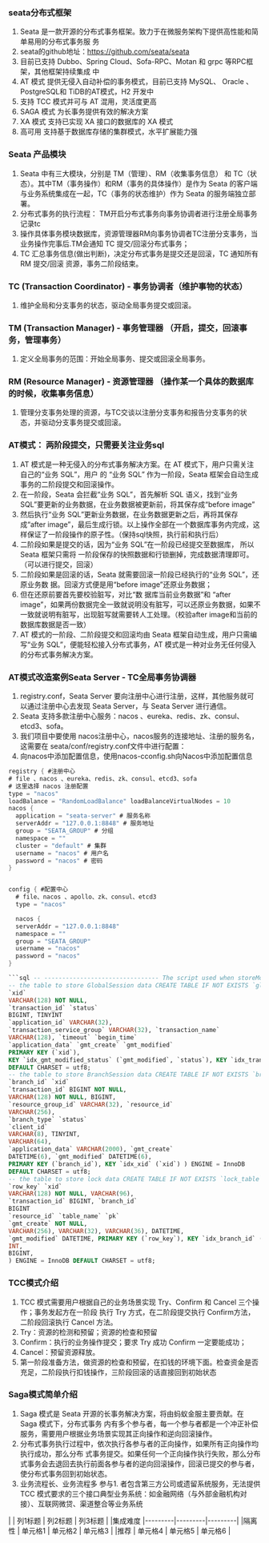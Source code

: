 ### seata分布式框架
1. Seata 是⼀款开源的分布式事务框架。致⼒于在微服务架构下提供⾼性能和简单易⽤的分布式事务服 务
2. seata的github地址：https://github.com/seata/seata
3. ⽬前已⽀持 Dubbo、Spring Cloud、Sofa-RPC、Motan 和 grpc 等RPC框架，其他框架持续集成 中
4. AT 模式 提供⽆侵⼊⾃动补偿的事务模式，⽬前已⽀持 MySQL、 Oracle 、PostgreSQL和 TiDB的AT模式，H2 开发中
5. ⽀持 TCC 模式并可与 AT 混⽤，灵活度更⾼
6. SAGA 模式 为⻓事务提供有效的解决⽅案
7. XA 模式 ⽀持已实现 XA 接⼝的数据库的 XA 模式
8. ⾼可⽤ ⽀持基于数据库存储的集群模式，⽔平扩展能⼒强

### Seata 产品模块
1. Seata 中有三⼤模块，分别是 TM（管理）、RM（收集事务信息） 和 TC（状态）。其中TM（事务操作）和RM（事务的具体操作）是作为 Seata 的客户端与业务系统集成在⼀起，TC（事务的状态维护）作为 Seata 的服务端独⽴部署。
2. 分布式事务的执行流程： TM开启分布式事务向事务协调者进行注册全局事务记录tc
3. 操作具体事务模块数据库，资源管理器RM向事务协调者TC注册分支事务，当业务操作完事后.TM会通知 TC 提交/回滚分布式事务；
4. TC 汇总事务信息(做出判断)，决定分布式事务是提交还是回滚，TC 通知所有 RM 提交/回滚 资源，事务⼆阶段结束。

### TC (Transaction Coordinator) - 事务协调者（维护事物的状态）
1. 维护全局和分⽀事务的状态，驱动全局事务提交或回滚。

### TM (Transaction Manager) - 事务管理器 （开启，提交，回滚事务，管理事务）
1. 定义全局事务的范围：开始全局事务、提交或回滚全局事务。

### RM (Resource Manager) - 资源管理器 （操作某一个具体的数据库的时候，收集事务信息）
1. 管理分⽀事务处理的资源，与TC交谈以注册分⽀事务和报告分⽀事务的状态，并驱动分⽀事务提交或回滚。

### AT模式： 两阶段提交，只需要关注业务sql
1. AT 模式是⼀种⽆侵⼊的分布式事务解决⽅案。在 AT 模式下，⽤户只需关注⾃⼰的“业务 SQL”，⽤户 的 “业务 SQL” 作为⼀阶段，Seata 框架会⾃动⽣成事务的⼆阶段提交和回滚操作。
2. 在⼀阶段，Seata 会拦截“业务 SQL”，⾸先解析 SQL 语义，找到“业务 SQL”要更新的业务数据，在业务数据被更新前，将其保存成“before image”
3. 然后执⾏“业务 SQL”更新业务数据，在业务数据更新之后，再将其保存成“after image”，最后⽣成⾏锁。以上操作全部在⼀个数据库事务内完成，这样保证了⼀阶段操作的原⼦性。（保持sql快照，执行前和执行后）
4. ⼆阶段如果是提交的话，因为“业务 SQL”在⼀阶段已经提交⾄数据库， 所以 Seata 框架只需将 ⼀阶段保存的快照数据和⾏锁删掉，完成数据清理即可。（可以进行提交，回滚）
5. ⼆阶段如果是回滚的话，Seata 就需要回滚⼀阶段已经执⾏的“业务 SQL”，还原业务数 据。回滚⽅式便是⽤“before image”还原业务数据；
6. 但在还原前要⾸先要校验脏写，对⽐“数 据库当前业务数据”和 “after image”，如果两份数据完全⼀致就说明没有脏写，可以还原业务数据，如果不⼀致就说明有脏写，出现脏写就需要转⼈⼯处理。（校验after image和当前的数据库数据是否一致）
7. AT 模式的⼀阶段、⼆阶段提交和回滚均由 Seata 框架⾃动⽣成，⽤户只需编写“业务 SQL”，便能轻松接⼊分布式事务，AT 模式是⼀种对业务⽆任何侵⼊的分布式事务解决⽅案。

### AT模式改造案例Seata Server - TC全局事务协调器
1. registry.conf，Seata Server 要向注册中⼼进⾏注册，这样，其他服务就可以通过注册中⼼去发现 Seata Server，与 Seata Server 进⾏通信。
2. Seata ⽀持多款注册中⼼服务：nacos 、eureka、redis、zk、consul、etcd3、sofa。
3. 我们项⽬中要使⽤ nacos注册中⼼，nacos服务的连接地址、注册的服务名，这需要在 seata/conf/registry.conf⽂件中进⾏配置：
4. 向nacos中添加配置信息，使用nacos-cconfig.sh向Nacos中添加配置信息

``` java
registry { #注册中⼼
# file 、nacos 、eureka、redis、zk、consul、etcd3、sofa
# 这⾥选择 nacos 注册配置
type = "nacos"
loadBalance = "RandomLoadBalance" loadBalanceVirtualNodes = 10
nacos {
  application = "seata-server" # 服务名称
  serverAddr = "127.0.0.1:8848" # 服务地址
  group = "SEATA_GROUP" # 分组
  namespace = ""
  cluster = "default" # 集群
  username = "nacos" # ⽤户名
  password = "nacos" # 密码
}


config { #配置中⼼
  # file、nacos 、apollo、zk、consul、etcd3
  type = "nacos"

  nacos {
  serverAddr = "127.0.0.1:8848"
  namespace = ""
  group = "SEATA_GROUP"
  username = "nacos"
  password = "nacos"
}
```
``` sql
```sql -- -------------------------------- The script used when storeMode is 'db' -------------------------------
-- the table to store GlobalSession data CREATE TABLE IF NOT EXISTS `global_table` (
`xid`
VARCHAR(128) NOT NULL,
`transaction_id` `status`
BIGINT, TINYINT
`application_id` VARCHAR(32),
`transaction_service_group` VARCHAR(32), `transaction_name`
VARCHAR(128), `timeout` `begin_time`
`application_data` `gmt_create` `gmt_modified`
PRIMARY KEY (`xid`),
KEY `idx_gmt_modified_status` (`gmt_modified`, `status`), KEY `idx_transaction_id` (`transaction_id`) ) ENGINE = InnoDB
DEFAULT CHARSET = utf8;
-- the table to store BranchSession data CREATE TABLE IF NOT EXISTS `branch_table` (
`branch_id` `xid`
`transaction_id` BIGINT NOT NULL,
VARCHAR(128) NOT NULL, BIGINT,
`resource_group_id` VARCHAR(32), `resource_id`
VARCHAR(256),
`branch_type` `status`
`client_id`
VARCHAR(8), TINYINT,
VARCHAR(64),
`application_data` VARCHAR(2000), `gmt_create`
DATETIME(6), `gmt_modified` DATETIME(6),
PRIMARY KEY (`branch_id`), KEY `idx_xid` (`xid`) ) ENGINE = InnoDB
DEFAULT CHARSET = utf8;
-- the table to store lock data CREATE TABLE IF NOT EXISTS `lock_table` (
`row_key` `xid`
VARCHAR(128) NOT NULL, VARCHAR(96),
`transaction_id` BIGINT, `branch_id`
BIGINT
`resource_id` `table_name` `pk`
`gmt_create` NOT NULL,
VARCHAR(256), VARCHAR(32), VARCHAR(36), DATETIME,
`gmt_modified` DATETIME, PRIMARY KEY (`row_key`), KEY `idx_branch_id` (`branch_id`)
INT,
BIGINT,
) ENGINE = InnoDB DEFAULT CHARSET = utf8;
```

### TCC模式介绍
1. TCC 模式需要⽤户根据⾃⼰的业务场景实现 Try、Confirm 和 Cancel 三个操作；事务发起⽅在⼀阶段 执⾏ Try ⽅式，在⼆阶段提交执⾏ Confirm⽅法，⼆阶段回滚执⾏ Cancel ⽅法。
2. Try：资源的检测和预留；资源的检查和预留
3. Confirm：执⾏的业务操作提交；要求 Try 成功 Confirm ⼀定要能成功；
4. Cancel：预留资源释放。
5. 第一阶段准备方法，做资源的检查和预留，在扣钱的环境下面。检查资金是否充足，二阶段执行扣钱操作，三阶段回滚的话直接回到初始状态

### Saga模式简单介绍
1. Saga 模式是 Seata 开源的⻓事务解决⽅案，将由蚂蚁⾦服主要贡献。在 Saga 模式下，分布式事务 内有多个参与者，每⼀个参与者都是⼀个冲正补偿服务，需要⽤户根据业务场景实现其正向操作和逆向回滚操作。
2. 分布式事务执⾏过程中，依次执⾏各参与者的正向操作，如果所有正向操作均执⾏成功，那么分布 式事务提交。如果任何⼀个正向操作执⾏失败，那么分布式事务会去退回去执⾏前⾯各参与者的逆向回滚操作，回滚已提交的参与者，使分布式事务回到初始状态。
3. 业务流程⻓、业务流程多 参与1. 者包含第三⽅公司或遗留系统服务，⽆法提供 TCC 模式要求的三个接⼝典型业务系统：如⾦融⽹络（与外部⾦融机构对接）、互联⽹微贷、渠道整合等业务系统

|    | 列1标题 | 列2标题 | 列3标题 | 
|集成难度    |---------|---------|---------|
|隔离性    | 单元格1 | 单元格2 | 单元格3 |
|推荐    | 单元格4 | 单元格5 | 单元格6 |

